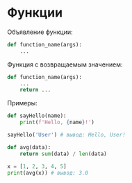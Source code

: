 # Функции

Объявление функции:

```python
def function_name(args):
    ...
```

Функция с возвращаемым значением:

```python
def function_name(args):
    ...
    return ...
```

Примеры:

```python
def sayHello(name):
    print(f'Hello, {name}!')

sayHello('User') # вывод: Hello, User!
```

```python
def avg(data):
    return sum(data) / len(data)

x = [1, 2, 3, 4, 5]
print(avg(x)) # вывод: 3.0
```


